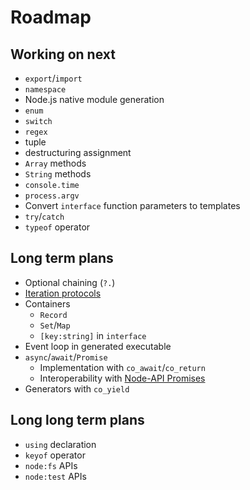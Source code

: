 # Roadmap

## Working on next

* `export`/`import`
* `namespace`
* Node.js native module generation
* `enum`
* `switch`
* `regex`
* tuple
* destructuring assignment
* `Array` methods
* `String` methods
* `console.time`
* `process.argv`
* Convert `interface` function parameters to templates
* `try`/`catch`
* `typeof` operator

## Long term plans

* Optional chaining (`?.`)
* [Iteration protocols](https://developer.mozilla.org/en-US/docs/Web/JavaScript/Reference/Iteration_protocols)
* Containers
  * `Record`
  * `Set`/`Map`
  * `[key:string]` in `interface`
* Event loop in generated executable
* `async`/`await`/`Promise`
  * Implementation with `co_await`/`co_return`
  * Interoperability with [Node-API Promises](https://nodejs.org/api/n-api.html#promises)
* Generators with `co_yield`

## Long long term plans

* `using` declaration
* `keyof` operator
* `node:fs` APIs
* `node:test` APIs
